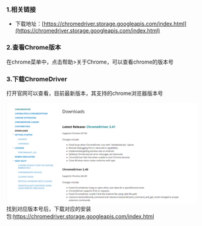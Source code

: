 ### 1.相关链接

* 下载地址：[https://chromedriver.storage.googleapis.com/index.html](https://chromedriver.storage.googleapis.com/index.html)

### 2.查看Chrome版本

在chrome菜单中，点击帮助&gt;关于Chrome，可以查看chrome的版本号

### 3.下载ChromeDriver



打开官网可以查看，目前最新版本，其支持的chrome浏览器版本号

![](/assets/1.2.3-1.png)找到对应版本号后，下载对应的安装包:https://chromedriver.storage.googleapis.com/index.html

